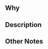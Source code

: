 <!--
Please ensure that your pull request title matches the conventional commits
specification: https://www.conventionalcommits.org/en/v1.0.0/
-->

## Why
<!--
Why was this PR created?
-->

## Description
<!--
Description of changes made. What did you do? How did you go about it? How did you test it?
-->

## Other Notes
<!--
Any other notes?
-->
